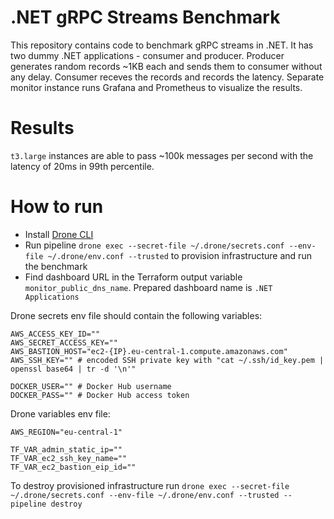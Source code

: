 # .NET gRPC Streams Benchmark

This repository contains code to benchmark gRPC streams in .NET. It has two dummy .NET applications - consumer and producer. Producer generates random records ~1KB each and sends them to consumer without any delay. Consumer receves the records and records the latency. Separate monitor instance runs Grafana and Prometheus to visualize the results.

# Results

`t3.large` instances are able to pass ~100k messages per second with the latency of 20ms in 99th percentile.

# How to run

* Install [Drone CLI](https://docs.drone.io/quickstart/cli/)
* Run pipeline `drone exec --secret-file ~/.drone/secrets.conf --env-file ~/.drone/env.conf --trusted` to provision infrastructure and run the benchmark
* Find dashboard URL in the Terraform output variable `monitor_public_dns_name`. Prepared dashboard name is `.NET Applications`

Drone secrets env file should contain the following variables:

```
AWS_ACCESS_KEY_ID=""
AWS_SECRET_ACCESS_KEY=""
AWS_BASTION_HOST="ec2-{IP}.eu-central-1.compute.amazonaws.com"
AWS_SSH_KEY="" # encoded SSH private key with "cat ~/.ssh/id_key.pem | openssl base64 | tr -d '\n'"

DOCKER_USER="" # Docker Hub username
DOCKER_PASS="" # Docker Hub access token
```

Drone variables env file:

```
AWS_REGION="eu-central-1"

TF_VAR_admin_static_ip=""
TF_VAR_ec2_ssh_key_name=""
TF_VAR_ec2_bastion_eip_id=""
```

To destroy provisioned infrastructure run `drone exec --secret-file ~/.drone/secrets.conf --env-file ~/.drone/env.conf --trusted --pipeline destroy`
